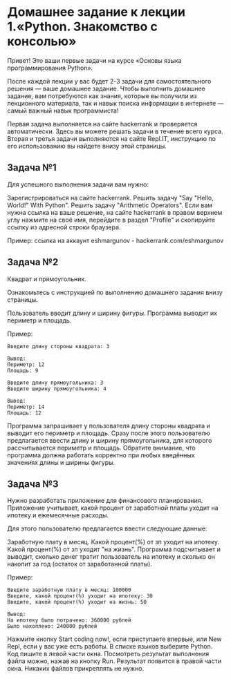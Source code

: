 # Домашнее задание к лекции 1.«Python. Знакомство с консолью»
Привет!
Это ваши первые задачи на курсе «Основы языка программирования Python».

После каждой лекции у вас будет 2-3 задачи для самостоятельного решения — ваше домашнее задание. Чтобы выполнить домашнее задание, вам потребуются как знания, которые вы получили из лекционного материала, так и навык поиска информации в интернете — самый важный навык программиста!

Первая задача выполняется на сайте hackerrank и проверяется автоматически. Здесь вы можете решать задачи в течение всего курса. Вторая и третья задачи выполняются на сайте Repl.IT, инструкцию по его использованию вы найдете внизу этой страницы.

## Задача №1
Для успешного выполнения задачи вам нужно:

Зарегистрироваться на сайте hackerrank.
Решить задачу "Say "Hello, World!" With Python".
Решить задачу "Arithmetic Operators".
Если вам нужна ссылка на ваше решение, на сайте hackerrank в правом верхнем углу нажмите на своё имя, перейдите в раздел "Profile" и скопируйте ссылку из адресной строки браузера.

Пример: ссылка на аккаунт eshmargunov - hackerrank.com/eshmargunov

## Задача №2
Квадрат и прямоугольник.

Ознакомьтесь с инструкцией по выполнению домашнего задания внизу страницы.

Пользователь вводит длину и ширину фигуры.
Программа выводит их периметр и площадь.

Пример:
````
Введите длину стороны квадрата: 3

Вывод:
Периметр: 12
Площадь: 9

Введите длину прямоугольника: 3
Введите ширину прямоугольника: 4

Вывод:
Периметр: 14
Площадь: 12
````

Программа запрашивает у пользователя длину стороны квадрата и выводит его периметр и площадь. Сразу после этого пользователю предлагается ввести длину и ширину прямоугольника, для которого рассчитывается периметр и площадь. Обратите внимание, что программа должна работать корректно при любых введённых значениях длины и ширины фигуры.

## Задача №3
Нужно разработать приложение для финансового планирования.
Приложение учитывает, какой процент от заработной платы уходит на ипотеку и ежемесячные расходы.

Для этого пользователю предлагается ввести следующие данные:

Заработную плату в месяц.
Какой процент(%) от зп уходит на ипотеку.
Какой процент(%) от зп уходит "на жизнь".
Программа подсчитывает и выводит, сколько денег тратит пользователь на ипотеку и сколько он накопит за год (остаток от заработанной платы).

Пример:
````
Введите заработную плату в месяц: 100000
Введите, какой процент(%) уходит на ипотеку: 30
Введите, какой процент(%) уходит на жизнь: 50

Вывод:
На ипотеку было потрачено: 360000 рублей
Было накоплено: 240000 рублей
````
Нажмите кнопку Start coding now!, если приступаете впервые, или New Repl, если у вас уже есть работы.
В списке языков выберите Python.
Код пишите в левой части окна.
Посмотреть результат выполнения файла можно, нажав на кнопку Run. Результат появится в правой части окна.
Никаких файлов прикреплять не нужно.
